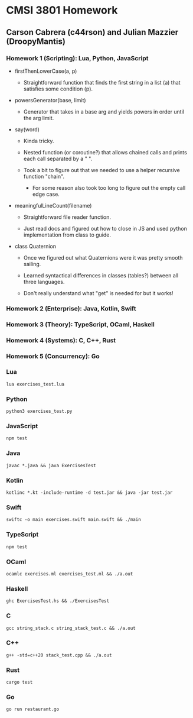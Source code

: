 # CMSI 3801 Homework

## Carson Cabrera (c44rson) and Julian Mazzier (DroopyMantis)

### Homework 1 (Scripting): Lua, Python, JavaScript

- firstThenLowerCase(a, p)

  - Straightforward function that finds the first string in a list (a) that satisfies some condition (p).

- powersGenerator(base, limit)

  - Generator that takes in a base arg and yields powers in order until the arg limit.

- say(word)

  - Kinda tricky.

  - Nested function (or coroutine?) that allows chained calls and prints each call separated by a " ".

  - Took a bit to figure out that we needed to use a helper recursive function "chain".

    - For some reason also took too long to figure out the empty call edge case.

- meaningfulLineCount(filename)

  - Straightforward file reader function.

  - Just read docs and figured out how to close in JS and used python implementation from class to guide.

- class Quaternion

  - Once we figured out what Quaternions were it was pretty smooth sailing.

  - Learned syntactical differences in classes (tables?) between all three languages.

  - Don't really understand what "get" is needed for but it works!

### Homework 2 (Enterprise): Java, Kotlin, Swift

### Homework 3 (Theory): TypeScript, OCaml, Haskell

### Homework 4 (Systems): C, C++, Rust

### Homework 5 (Concurrency): Go

### Lua

```
lua exercises_test.lua
```

### Python

```
python3 exercises_test.py
```

### JavaScript

```
npm test
```

### Java

```
javac *.java && java ExercisesTest
```

### Kotlin

```
kotlinc *.kt -include-runtime -d test.jar && java -jar test.jar
```

### Swift

```
swiftc -o main exercises.swift main.swift && ./main
```

### TypeScript

```
npm test
```

### OCaml

```
ocamlc exercises.ml exercises_test.ml && ./a.out
```

### Haskell

```
ghc ExercisesTest.hs && ./ExercisesTest
```

### C

```
gcc string_stack.c string_stack_test.c && ./a.out
```

### C++

```
g++ -std=c++20 stack_test.cpp && ./a.out
```

### Rust

```
cargo test
```

### Go

```
go run restaurant.go
```
